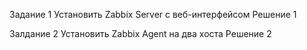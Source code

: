 Задание 1
Установить Zabbix Server с веб-интерфейсом
Решение 1


Залдание 2
Установить Zabbix Agent на два хоста
Решение 2
